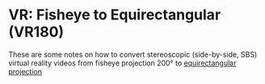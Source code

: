 # VR: Fisheye to Equirectangular (VR180)

These are some notes on how to convert stereoscopic (side-by-side, SBS) virtual reality videos from fisheye projection 200° to [equirectangular projection](https://en.wikipedia.org/wiki/Equirectangular_projection)
